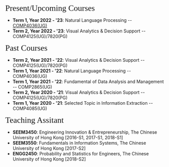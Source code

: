 
<p><span style="font-family:georgia,serif;"><span style="font-size:26px;">Present/Upcoming Courses</span></span></p>

- **Term 1, Year 2022 - '23**: Natural Language Processing -- [COMP4036(UG)](https://www.comp.hkbu.edu.hk/v1/file/course/COMP4136.pdf)
- **Term 2, Year 2022 - '23**: Visual Analytics & Decision Support -- COMP4125(UG)/7820(PG)
&emsp; 

<p><span style="font-family:georgia,serif;"><span style="font-size:26px;">Past Courses</span></span></p>

- **Term 2, Year 2021 - '22**: Visual Analytics & Decision Support -- COMP4125(UG)/7820(PG) 
- **Term 1, Year 2021 - '22**: Natural Language Processing -- COMP4036(UG) 
- **Term 1, Year 2021 - '22**: Fundamental of Data Analysis and Management -- COMP2865(UG) 
- **Term 2, Year 2020 - '21**: Visual Analytics & Decision Support -- COMP4125(UG)/7820(PG) 
- **Term 1, Year 2020 - '21**: Selected Topic in Information Extraction -- COMP4085(UG)
&emsp; 

<p><span style="font-family:georgia,serif; font-size:26px;">Teaching Assitant</span></p>

- **SEEM3450**: Engineering Innovation & Entrepreneurship, The Chinese University of Hong Kong [2016-S1, 2017-S1, 2018-S1]
- **SEEM3550**: Fundamentals in Information Systems, The Chinese University of Hong Kong [2017-S2]
- **ENGG2450**: Probability and Statistics for Engineers, The Chinese University of Hong Kong [2018-S2]

